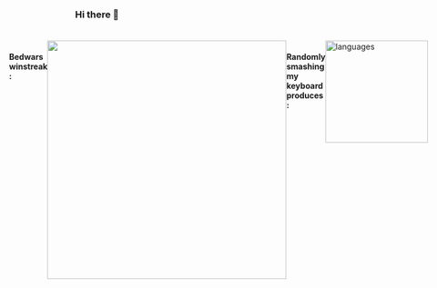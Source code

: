 ### Hi there 👋

<div style="display: flex; flex-direction: row; justify-content: center;padding: 20px 0">
  <h4>Bedwars winstreak :</h4>
  <div><img src="https://github-readme-streak-stats.herokuapp.com/?user=Math-387&theme=dark" width="420"/></div>
  <h4>Randomly smashing my keyboard produces :</h4>
  <img alt="languages" src="https://github-readme-stats.vercel.app/api/top-langs/?username=Math-387&count_private=true&show_icons=true&langs_count=10&card_width=400&theme=dark&layout=compact" height="180">

</div>
